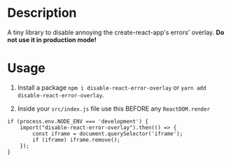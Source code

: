 # Description
A tiny library to disable annoying the create-react-app's errors' overlay.
**Do not use it in production mode!**

# Usage
1. Install a package
`npm i disable-react-error-overlay` or `yarn add disable-react-error-overlay`.

2. Inside your `src/index.js` file use this BEFORE any `ReactDOM.render`

```
if (process.env.NODE_ENV === 'development') {
    import("disable-react-error-overlay").then(() => {
        const iframe = document.querySelector('iframe');
        if (iframe) iframe.remove();
    });
}
```
